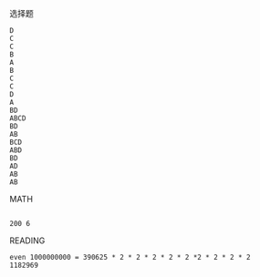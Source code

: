 选择题

```
D
C
C
B
A
B
C
C
D
A
BD
ABCD
BD
AB
BCD
ABD
BD
AD
AB
AB
```

MATH

```

200 6
```

READING

```
even 1000000000 = 390625 * 2 * 2 * 2 * 2 * 2 *2 * 2 * 2 * 2
1182969

```



























